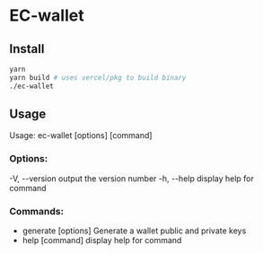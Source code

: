 # EC-wallet

## Install

```bash
yarn
yarn build # uses vercel/pkg to build binary
./ec-wallet
```
## Usage

Usage: ec-wallet [options] [command]

### Options:
  -V, --version       output the version number
  -h, --help          display help for command

### Commands:
* generate [options]  Generate a wallet public and private keys
* help [command]      display help for command